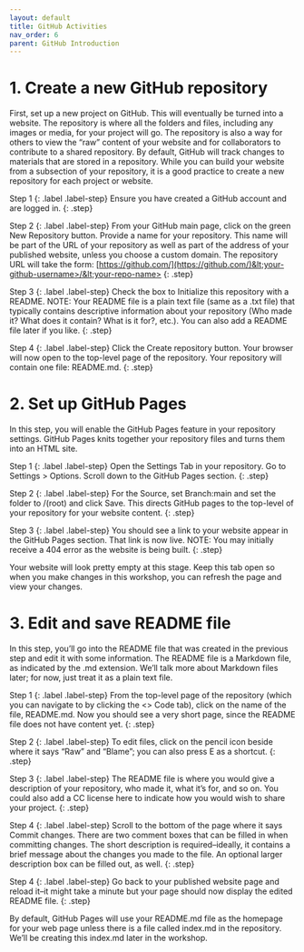 ```yaml
---
layout: default
title: GitHub Activities
nav_order: 6
parent: GitHub Introduction
---
```


# 1. Create a new GitHub repository

First, set up a new project on GitHub. This will eventually be turned into a website. The repository is where all the folders and files, including any images or media, for your project will go. The repository is also a way for others to view the “raw” content of your website and for collaborators to contribute to a shared repository. By default, GitHub will track changes to materials that are stored in a repository. While you can build your website from a subsection of your repository, it is a good practice to create a new repository for each project or website.

Step 1
{: .label .label-step}
Ensure you have created a GitHub account and are logged in.
{: .step}

Step 2
{: .label .label-step}
From your GitHub main page, click on the green New Repository button.
Provide a name for your repository. This name will be part of the URL of your repository as well as part of the address of your published website, unless you choose a custom domain.
The repository URL will take the form: [https://github.com/](https://github.com/)&lt;your-github-username>/&lt;your-repo-name>
{: .step}

Step 3
{: .label .label-step}
Check the box to Initialize this repository with a README.
NOTE: Your README file is a plain text file (same as a .txt file) that typically contains descriptive information about your repository (Who made it? What does it contain? What is it for?, etc.).
You can also add a README file later if you like.
{: .step}

Step 4
{: .label .label-step}
Click the Create repository button. 
Your browser will now open to the top-level page of the repository. Your repository will contain one file: README.md.
{: .step}


# 2. Set up GitHub Pages 

In this step, you will enable the GitHub Pages feature in your repository settings. GitHub Pages knits together your repository files and turns them into an HTML site.

Step 1
{: .label .label-step}
Open the Settings Tab in your repository.
Go to Settings > Options. Scroll down to the GitHub Pages section.
{: .step}

Step 2
{: .label .label-step}
For the Source, set Branch:main and set the folder to /(root) and click Save. This directs GitHub pages to the top-level of your repository for your website content.
{: .step}

Step 3
{: .label .label-step}
You should see a link to your website appear in the GitHub Pages section. That link is now live.
NOTE: You may initially receive a 404 error as the website is being built.
{: .step}

Your website will look pretty empty at this stage. Keep this tab open so when you make changes in this workshop, you can refresh the page and view your changes.

# 3. Edit and save README file 

In this step, you’ll go into the README file that was created in the previous step and edit it with some information. The README file is a Markdown file, as indicated by the .md extension. We’ll talk more about Markdown files later; for now, just treat it as a plain text file.

Step 1
{: .label .label-step}
From the top-level page of the repository (which you can navigate to by clicking the &lt;> Code tab), click on the name of the file, README.md. 
Now you should see a very short page, since the README file does not have content yet.
{: .step}

Step 2
{: .label .label-step}
To edit files, click on the pencil icon beside where it says “Raw” and “Blame”; you can also press E as a shortcut.
{: .step}

Step 3
{: .label .label-step}
The README file is where you would give a description of your repository, who made it, what it’s for, and so on. You could also add a CC license here to indicate how you would wish to share your project.
{: .step}

Step 4
{: .label .label-step}
Scroll to the bottom of the page where it says Commit changes. There are two comment boxes that can be filled in when committing changes. The short description is required–ideally, it contains a brief message about the changes you made to the file. An optional larger description box can be filled out, as well.
{: .step}

Step 4
{: .label .label-step}
Go back to your published website page and reload it–it might take a minute but your page should now display the edited README file.
{: .step}

By default, GitHub Pages will use your README.md file as the homepage for your web page unless there is a file called index.md in the repository. We’ll be creating this index.md later in the workshop. 

